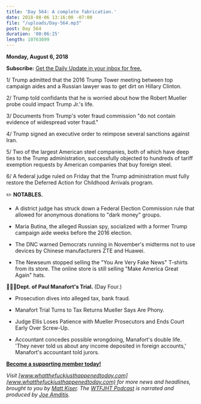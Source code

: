 ```yaml
---
title: 'Day 564: A complete fabrication.'
date: 2018-08-06 13:16:00 -07:00
file: "/uploads/Day-564.mp3"
post: Day 564
duration: '00:06:25'
length: 10763899
---
```


**Monday, August 6, 2018**

**Subscribe:** [Get the Daily Update in your inbox for free.](https://whatthefuckjusthappenedtoday.com/subscribe/)

1/ Trump admitted that the 2016 Trump Tower meeting between top campaign aides and a Russian lawyer was to get dirt on Hillary Clinton.

2/ Trump told confidants that he is worried about how the Robert Mueller probe could impact Trump Jr.'s life.

3/ Documents from Trump's voter fraud commission "do not contain evidence of widespread voter fraud."

4/ Trump signed an executive order to reimpose several sanctions against Iran.

5/ Two of the largest American steel companies, both of which have deep ties to the Trump administration, successfully objected to hundreds of tariff exemption requests by American companies that buy foreign steel.

6/ A federal judge ruled on Friday that the Trump administration must fully restore the Deferred Action for Childhood Arrivals program.

✏️ **NOTABLES.**

* A district judge has struck down a Federal Election Commission rule that allowed for anonymous donations to "dark money" groups.

* Maria Butina, the alleged Russian spy, socialized with a former Trump campaign aide weeks before the 2016 election.

* The DNC warned Democrats running in November's midterms not to use devices by Chinese manufacturers ZTE and Huawei.

* The Newseum stopped selling the "You Are Very Fake News" T-shirts from its store. The online store is still selling "Make America Great Again" hats.

👨🏻‍⚖️**Dept. of Paul Manafort's Trial.** (Day Four.)

* Prosecution dives into alleged tax, bank fraud.

* Manafort Trial Turns to Tax Returns Mueller Says Are Phony.

* Judge Ellis Loses Patience with Mueller Prosecutors and Ends Court Early Over Screw-Up.

* Accountant concedes possible wrongdoing, Manafort's double life. 'They never told us about any income deposited in foreign accounts,' Manafort's accountant told jurors.

**[Become a supporting member today!](https://whatthefuckjusthappenedtoday.com/membership/?utm_source=2017\+Donors&utm_campaign=8dccd905d9-&utm_medium=email&utm_term=0_3bd36f654c-8dccd905d9-169730397)**

*Visit [www.whatthefuckjusthappenedtoday.com](www.whatthefuckjusthappenedtoday.com) for more news and headlines, brought to you by [Matt Kiser](https://twitter.com/Matt_Kiser). The [WTFJHT Podcast](https://whatthefuckjusthappenedtoday.com/podcasts/) is narrated and produced by [Joe Amditis](https://twitter.com/jsamditis).*